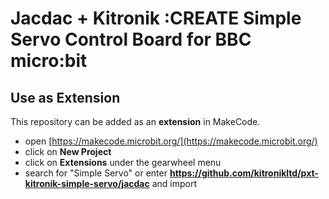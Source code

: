 # Jacdac + Kitronik :CREATE Simple Servo Control Board for BBC micro:bit

## Use as Extension

This repository can be added as an **extension** in MakeCode.

* open [https://makecode.microbit.org/](https://makecode.microbit.org/)
* click on **New Project**
* click on **Extensions** under the gearwheel menu
* search for "Simple Servo" or enter **https://github.com/kitronikltd/pxt-kitronik-simple-servo/jacdac** and import
